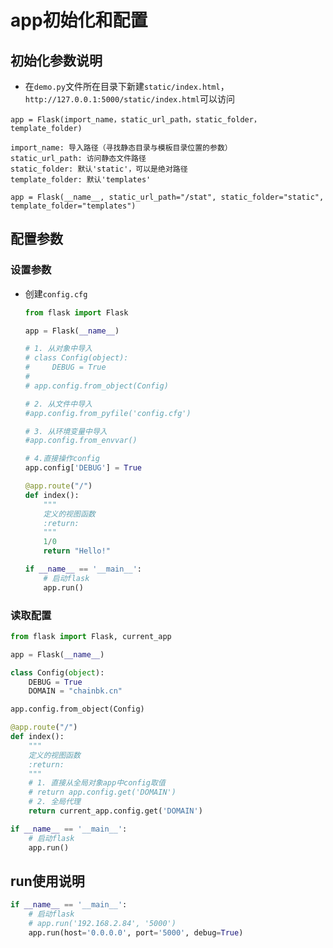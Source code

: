 # app初始化和配置

## 初始化参数说明

* 在`demo.py`文件所在目录下新建`static/index.html`，`http://127.0.0.1:5000/static/index.html`可以访问

````
app = Flask(import_name，static_url_path，static_folder， template_folder)

import_name: 导入路径（寻找静态目录与模板目录位置的参数）
static_url_path: 访问静态文件路径
static_folder: 默认'static'，可以是绝对路径
template_folder: 默认'templates'
````

````
app = Flask(__name__, static_url_path="/stat", static_folder="static", template_folder="templates")
````

## 配置参数

### 设置参数

* 创建`config.cfg`

  ````python
  from flask import Flask

  app = Flask(__name__)

  # 1. 从对象中导入
  # class Config(object):
  #     DEBUG = True
  #
  # app.config.from_object(Config)

  # 2. 从文件中导入
  #app.config.from_pyfile('config.cfg')

  # 3. 从环境变量中导入
  #app.config.from_envvar()

  # 4.直接操作config
  app.config['DEBUG'] = True

  @app.route("/")
  def index():
      """
      定义的视图函数
      :return:
      """
      1/0
      return "Hello!"

  if __name__ == '__main__':
      # 启动flask
      app.run()
  ````

### 读取配置

````python
from flask import Flask, current_app

app = Flask(__name__)

class Config(object):
    DEBUG = True
    DOMAIN = "chainbk.cn"

app.config.from_object(Config)

@app.route("/")
def index():
    """
    定义的视图函数
    :return:
    """
    # 1. 直接从全局对象app中config取值
    # return app.config.get('DOMAIN')
    # 2. 全局代理
    return current_app.config.get('DOMAIN')

if __name__ == '__main__':
    # 启动flask
    app.run()
````

## run使用说明

````python
if __name__ == '__main__':
    # 启动flask
    # app.run('192.168.2.84', '5000')
    app.run(host='0.0.0.0', port='5000', debug=True)
````

